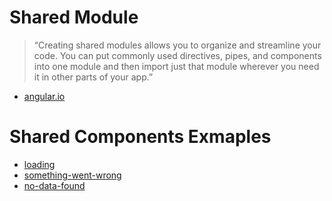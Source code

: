# Shared Module

> “Creating shared modules allows you to organize and streamline your code. You can put commonly used directives, pipes, and components into one module and then import just that module wherever you need it in other parts of your app.”
- [angular.io](https://angular.io/guide/sharing-ngmodules)

# Shared Components Exmaples
 - [loading](./loading)
 - [something-went-wrong](./something-went-wrong)
 - [no-data-found](./no-data-found)